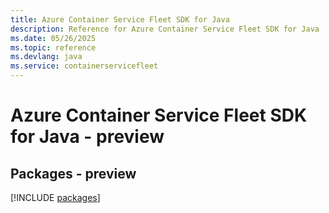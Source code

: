 ```yaml
---
title: Azure Container Service Fleet SDK for Java
description: Reference for Azure Container Service Fleet SDK for Java
ms.date: 05/26/2025
ms.topic: reference
ms.devlang: java
ms.service: containerservicefleet
---
```

# Azure Container Service Fleet SDK for Java - preview
## Packages - preview
[!INCLUDE [packages](container-service-fleet-index.md)]